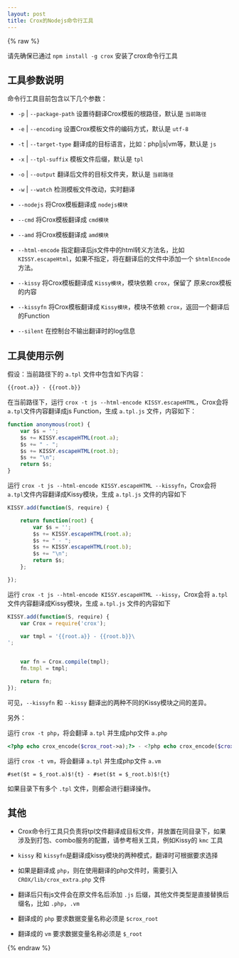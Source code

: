 ```yaml
---
layout: post
title: Crox的Nodejs命令行工具
---
```


{% raw %}

请先确保已通过 `npm install -g crox` 安装了crox命令行工具

## 工具参数说明

命令行工具目前包含以下几个参数：

- `-p` | `--package-path` 设置待翻译Crox模板的根路径，默认是 `当前路径`

- `-e` | `--encoding` 设置Crox模板文件的编码方式，默认是 `utf-8`

- `-t` | `--target-type` 翻译成的目标语言，比如：php|js|vm等，默认是 `js`

- `-x` | `--tpl-suffix` 模板文件后缀，默认是 `tpl`

- `-o` | `--output` 翻译后文件的目标文件夹，默认是 `当前路径`

- `-w` | `--watch` 检测模板文件改动，实时翻译

- `--nodejs` 将Crox模板翻译成 `nodejs模块`

- `--cmd` 将Crox模板翻译成 `cmd模块`

- `--amd` 将Crox模板翻译成 `amd模块`

- `--html-encode` 指定翻译后js文件中的html转义方法名，比如 `KISSY.escapeHtml`，如果不指定，将在翻译后的文件中添加一个 `$htmlEncode` 方法。

- `--kissy` 将Crox模板翻译成 `Kissy模块`，模块依赖 `crox`，保留了 原来crox模板的内容

- `--kissyfn` 将Crox模板翻译成 `Kissy模块`，模块不依赖 `crox`，返回一个翻译后的Function

- `--silent` 在控制台不输出翻译时的log信息



## 工具使用示例

假设：当前路径下的 `a.tpl` 文件中包含如下内容：

```html
{{root.a}} - {{root.b}}
```

在当前路径下，运行 `crox -t js --html-encode KISSY.escapeHTML`，Crox会将 `a.tpl`文件内容翻译成js Function，生成 `a.tpl.js` 文件，内容如下：

```js
function anonymous(root) {
    var $s = '';
    $s += KISSY.escapeHTML(root.a);
    $s += " - ";
    $s += KISSY.escapeHTML(root.b);
    $s += "\n";
    return $s;
}
```

运行 `crox -t js --html-encode KISSY.escapeHTML --kissyfn`，Crox会将 `a.tpl`文件内容翻译成Kissy模块，生成 `a.tpl.js` 文件的内容如下

```js
KISSY.add(function(S, require) {

    return function(root) {
        var $s = '';
        $s += KISSY.escapeHTML(root.a);
        $s += " - ";
        $s += KISSY.escapeHTML(root.b);
        $s += "\n";
        return $s;
    };

});
```

运行 `crox -t js --html-encode KISSY.escapeHTML --kissy`，Crox会将 `a.tpl`文件内容翻译成Kissy模块，生成 `a.tpl.js` 文件的内容如下

```js
KISSY.add(function(S, require) {
    var Crox = require('crox');

    var tmpl = '{{root.a}} - {{root.b}}\
';


    var fn = Crox.compile(tmpl);
    fn.tmpl = tmpl;

    return fn;
});
```

可见，`--kissyfn` 和 `--kissy` 翻译出的两种不同的Kissy模块之间的差异。

另外：

运行 `crox -t php`，将会翻译 `a.tpl` 并生成php文件 `a.php`

```php
<?php echo crox_encode($crox_root->a);?> - <?php echo crox_encode($crox_root->b);?>
```

运行 `crox -t vm`，将会翻译 `a.tpl` 并生成php文件 `a.vm`

```vm
#set($t = $_root.a)$!{t} - #set($t = $_root.b)$!{t}
```

如果目录下有多个 `.tpl` 文件，则都会进行翻译操作。

## 其他

- Crox命令行工具只负责将tpl文件翻译成目标文件，并放置在同目录下，如果涉及到打包、combo服务的配置，请参考相关工具，例如Kissy的 `kmc` 工具

- `kissy` 和 `kissyfn`是翻译成kissy模块的两种模式，翻译时可根据要求选择

- 如果是翻译成 `php`，则在使用翻译的php文件时，需要引入 `CROX/lib/crox_extra.php` 文件

- 翻译后只有js文件会在原文件名后添加 `.js` 后缀，其他文件类型是直接替换后缀名，比如 `.php`，`.vm`

- 翻译成的 `php` 要求数据变量名称必须是 `$crox_root`

- 翻译成的 `vm` 要求数据变量名称必须是 `$_root`

{% endraw %}